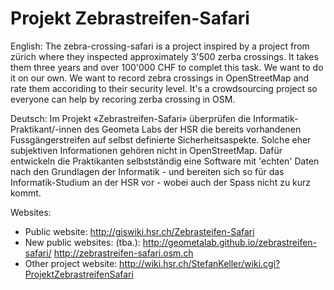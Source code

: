 # Projekt Zebrastreifen-Safari

English: The zebra-crossing-safari is a project inspired by a project from 
zürich where they inspected approximately 3'500 zerba crossings. 
It takes them three years and over 100'000 CHF to complet this task. We want to do it on our own. 
We want to record zebra crossings in OpenStreetMap and rate them accoriding to their security level. 
It's a crowdsourcing project so everyone can help by recoring zerba crossing in OSM. 

Deutsch: Im Projekt «Zebrastreifen-Safari» überprüfen die Informatik-Praktikant/-innen des Geometa Labs der HSR 
die bereits vorhandenen Fussgängerstreifen auf selbst definierte Sicherheitsaspekte. 
Solche eher subjektiven Informationen gehören nicht in OpenStreetMap. 
Dafür entwickeln die Praktikanten selbstständig eine Software mit 'echten' Daten nach den Grundlagen 
der Informatik - und bereiten sich so für das Informatik-Studium an der HSR vor - wobei auch der 
Spass nicht zu kurz kommt.

Websites: 
 * Public website: http://giswiki.hsr.ch/Zebrasteifen-Safari
 * New public websites: (tba.): http://geometalab.github.io/zebrastreifen-safari/ http://zebrastreifen-safari.osm.ch 
 * Other project website: http://wiki.hsr.ch/StefanKeller/wiki.cgi?ProjektZebrastreifenSafari
